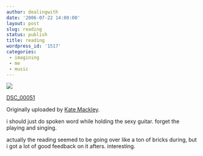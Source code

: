 ```yaml
---
author: dealingwith
date: '2006-07-22 14:00:00'
layout: post
slug: reading
status: publish
title: reading
wordpress_id: '1517'
categories:
 - imagining
 - me
 - music
---
```


[![][1]][2]

[DSC_00051][3]

Originally uploaded by [Kate Mackley][4].

i should just do spoken word while holding the sexy guitar. forget the playing
and singing.


actually the reading seemed to be going over like a ton of bricks during, but
i got a lot of good feedback on it afters. interesting.

   [1]: http://static.flickr.com/66/195531693_7664b19f9f_m.jpg

   [2]: http://www.flickr.com/photos/katemackley/195531693/ (photo sharing)

   [3]: http://www.flickr.com/photos/katemackley/195531693/

   [4]: http://www.flickr.com/people/katemackley/

